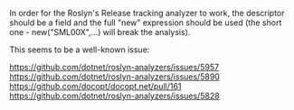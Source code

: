 ﻿In order for the Roslyn's Release tracking analyzer to work,
the descriptor should be a field and the full "new" expression
should be used (the short one - new("SML00X",...) will break the analysis).

This seems to be a well-known issue:

https://github.com/dotnet/roslyn-analyzers/issues/5957
https://github.com/dotnet/roslyn-analyzers/issues/5890
https://github.com/docopt/docopt.net/pull/161
https://github.com/dotnet/roslyn-analyzers/issues/5828
